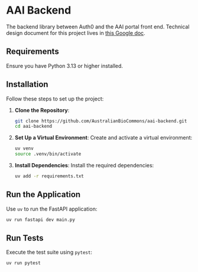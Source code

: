 # AAI Backend

The backend library between Auth0 and the AAI portal front end. Technical design document for this project lives in [this Google doc](https://docs.google.com/document/d/1W3-7Hme08M-b4kwMvcQoUscznVNxtOldxuKYPPRhBFE/edit?tab=t.0).

## Requirements

Ensure you have Python 3.13 or higher installed.

## Installation

Follow these steps to set up the project:

1. **Clone the Repository**:

   ```bash
   git clone https://github.com/AustralianBioCommons/aai-backend.git
   cd aai-backend
   ```

2. **Set Up a Virtual Environment**:
   Create and activate a virtual environment:

   ```bash
   uv venv
   source .venv/bin/activate
   ```

3. **Install Dependencies**:
   Install the required dependencies:

   ```bash
   uv add -r requirements.txt
   ```

## Run the Application

Use `uv` to run the FastAPI application:

```bash
uv run fastapi dev main.py
```

## Run Tests

Execute the test suite using `pytest`:

```bash
uv run pytest
```
